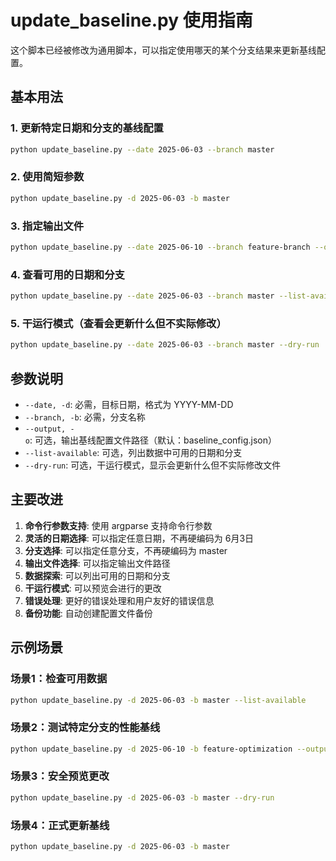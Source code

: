 # update_baseline.py 使用指南

这个脚本已经被修改为通用脚本，可以指定使用哪天的某个分支结果来更新基线配置。

## 基本用法

### 1. 更新特定日期和分支的基线配置
```bash
python update_baseline.py --date 2025-06-03 --branch master
```

### 2. 使用简短参数
```bash
python update_baseline.py -d 2025-06-03 -b master
```

### 3. 指定输出文件
```bash
python update_baseline.py --date 2025-06-10 --branch feature-branch --output custom_baseline.json
```

### 4. 查看可用的日期和分支
```bash
python update_baseline.py --date 2025-06-03 --branch master --list-available
```

### 5. 干运行模式（查看会更新什么但不实际修改）
```bash
python update_baseline.py --date 2025-06-03 --branch master --dry-run
```

## 参数说明

- `--date, -d`: 必需，目标日期，格式为 YYYY-MM-DD
- `--branch, -b`: 必需，分支名称
- `--output, -o`: 可选，输出基线配置文件路径（默认：baseline_config.json）
- `--list-available`: 可选，列出数据中可用的日期和分支
- `--dry-run`: 可选，干运行模式，显示会更新什么但不实际修改文件

## 主要改进

1. **命令行参数支持**: 使用 argparse 支持命令行参数
2. **灵活的日期选择**: 可以指定任意日期，不再硬编码为 6月3日
3. **分支选择**: 可以指定任意分支，不再硬编码为 master
4. **输出文件选择**: 可以指定输出文件路径
5. **数据探索**: 可以列出可用的日期和分支
6. **干运行模式**: 可以预览会进行的更改
7. **错误处理**: 更好的错误处理和用户友好的错误信息
8. **备份功能**: 自动创建配置文件备份

## 示例场景

### 场景1：检查可用数据
```bash
python update_baseline.py -d 2025-06-03 -b master --list-available
```

### 场景2：测试特定分支的性能基线
```bash
python update_baseline.py -d 2025-06-10 -b feature-optimization --output optimization_baseline.json
```

### 场景3：安全预览更改
```bash
python update_baseline.py -d 2025-06-03 -b master --dry-run
```

### 场景4：正式更新基线
```bash
python update_baseline.py -d 2025-06-03 -b master
```

